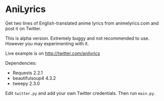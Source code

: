 AniLyrics
=========

Get two lines of English-translated anime lyrics from animelyrics.com and post it on Twitter.

This is alpha version. Extremely buggy and not recommended to use. However you may experimenting with it.

Live example is on http://twitter.com/anilyrics

Dependencies:
- Requests 2.2.1
- beautifulsoup4 4.3.2
- tweepy 2.3.0

Edit `twitter.py` and add your own Twitter credentials. Then run `main.py`.
